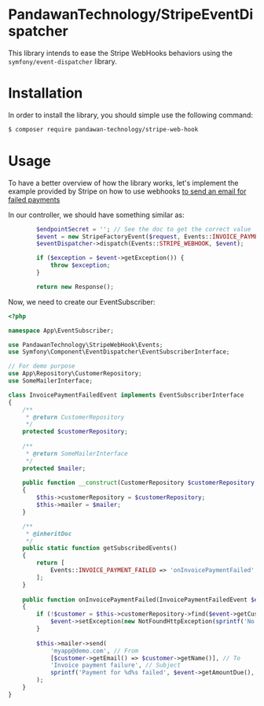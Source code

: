 # PandawanTechnology/StripeEventDispatcher
This library intends to ease the Stripe WebHooks behaviors using the `symfony/event-dispatcher` library.

# Installation
In order to install the library, you should simple use the following command:
```bash
$ composer require pandawan-technology/stripe-web-hook
```

# Usage
To have a better overview of how the library works, let's implement the example provided by Stripe on how to use webhooks [to send an email for failed payments](https://stripe.com/docs/recipes/sending-emails-for-failed-payments)

In our controller, we should have something similar as:
```php
        $endpointSecret = ''; // See the doc to get the correct value
        $event = new StripeFactoryEvent($request, Events::INVOICE_PAYMENT_FAILED, $endpointSignature);
        $eventDispatcher->dispatch(Events::STRIPE_WEBHOOK, $event);

        if ($exception = $event->getException()) {
            throw $exception;
        }

        return new Response();
```
Now, we need to create our EventSubscriber:
```php
<?php

namespace App\EventSubscriber;

use PandawanTechnology\StripeWebHook\Events;
use Symfony\Component\EventDispatcher\EventSubscriberInterface;

// For demo purpose
use App\Repository\CustomerRepository;
use SomeMailerInterface;

class InvoicePaymentFailedEvent implements EventSubscriberInterface
{
    /**
     * @return CustomerRepository
     */
    protected $customerRepository;
    
    /**
     * @return SomeMailerInterface
     */
    protected $mailer;
    
    public function __construct(CustomerRepository $customerRepository, SomeMailerInterface $mailer) 
    {
        $this->customerRepository = $customerRepository;
        $this->mailer = $mailer;
    }

    /**
     * @inheritDoc
     */
    public static function getSubscribedEvents() 
    {
        return [
            Events::INVOICE_PAYMENT_FAILED => 'onInvoicePaymentFailed',            
        ];
    }
    
    public function onInvoicePaymentFailed(InvoicePaymentFailedEvent $event, string $eventName, EventDispatcherInterface $eventDispatcher)
    {
        if (!$customer = $this->customerRepository->find($event->getCustomerId())) {
            $event->setException(new NotFoundHttpException(sprintf('No customer with Stripe ID "%s"', $event->getCustomerId())));
        }
        
        $this->mailer->send(
            'myapp@demo.com', // From
            [$customer->getEmail() => $customer->getName()], // To
            'Invoice payment failure', // Subject
            sprintf('Payment for %d%s failed', $event->getAmountDue(), $event->getCurrencyName())
        );
    }
}
```